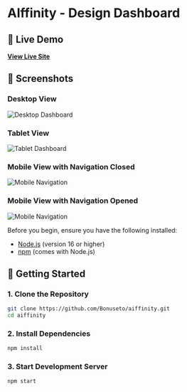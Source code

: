 # AIffinity - Design Dashboard

## 🚀 Live Demo

**[View Live Site](https://bonuseto.github.io/aiffinity)**

## 📸 Screenshots

### Desktop View
![Desktop Dashboard](screenshots/fullscreen.png)

### Tablet View
![Tablet Dashboard](screenshots/tablet.png)

### Mobile View with Navigation Closed
![Mobile Navigation](screenshots/mobile_nav_closed.png)

### Mobile View with Navigation Opened
![Mobile Navigation](screenshots/mobile_nav_opened.png)


Before you begin, ensure you have the following installed:
- [Node.js](https://nodejs.org/) (version 16 or higher)
- [npm](https://www.npmjs.com/) (comes with Node.js)

## 🚀 Getting Started

### 1. Clone the Repository

```bash
git clone https://github.com/Bonuseto/aiffinity.git
cd aiffinity
```

### 2. Install Dependencies

```bash
npm install
```

### 3. Start Development Server

```bash
npm start
```
